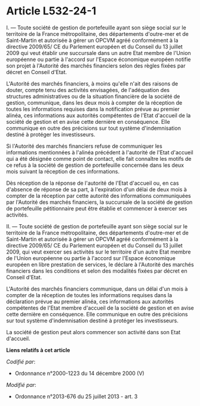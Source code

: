 # Article L532-24-1

I. ― Toute société de gestion de portefeuille ayant son siège social sur le territoire de la France métropolitaine, des
départements d'outre-mer et de Saint-Martin et autorisée à gérer un      OPCVM agréé conformément à la directive 2009/65/ CE
du Parlement européen et du Conseil du 13 juillet 2009 qui veut établir une succursale dans un autre Etat membre de l'Union
européenne ou partie à l'accord sur l'Espace économique européen notifie son projet à l'Autorité des marchés financiers selon
des règles fixées par décret en Conseil d'Etat. 

L'Autorité des marchés financiers, à moins qu'elle n'ait des raisons de douter, compte tenu des activités envisagées, de
l'adéquation des structures administratives ou de la situation financière de la société de gestion, communique, dans les deux
mois à compter de la réception de toutes les informations requises dans la notification prévue au premier alinéa, ces
informations aux autorités compétentes de l'Etat d'accueil de la société de gestion et en avise cette dernière en
conséquence. Elle communique en outre des précisions sur tout système d'indemnisation destiné à protéger les investisseurs. 

Si l'Autorité des marchés financiers refuse de communiquer les informations mentionnées à l'alinéa précédent à l'autorité de
l'Etat d'accueil qui a été désignée comme point de contact, elle fait connaître les motifs de ce refus à la société de
gestion de portefeuille concernée dans les deux mois suivant la réception de ces informations. 

Dès réception de la réponse de l'autorité de l'Etat d'accueil ou, en cas d'absence de réponse de sa part, à l'expiration d'un
délai de deux mois à compter de la réception par cette autorité des informations communiquées par l'Autorité des marchés
financiers, la succursale de la société de gestion de portefeuille pétitionnaire peut être établie et commencer à exercer ses
activités. 

II. ― Toute société de gestion de portefeuille ayant son siège social sur le territoire de la France métropolitaine, des
départements d'outre-mer et de Saint-Martin et autorisée à gérer un      OPCVM agréé conformément à la directive 2009/65/ CE
du Parlement européen et du Conseil du 13 juillet 2009, qui veut exercer ses activités sur le territoire d'un autre Etat
membre de l'Union européenne ou partie à l'accord sur l'Espace économique européen en libre prestation de services, le
déclare à l'Autorité des marchés financiers dans les conditions et selon des modalités fixées par décret en Conseil d'Etat. 

L'Autorité des marchés financiers communique, dans un délai d'un mois à compter de la réception de toutes les informations
requises dans la déclaration prévue au premier alinéa, ces informations aux autorités compétentes de l'Etat membre d'accueil
de la société de gestion et en avise cette dernière en conséquence. Elle communique en outre des précisions sur tout système
d'indemnisation destiné à protéger les investisseurs. 

La société de gestion peut alors commencer son activité dans son Etat d'accueil.

**Liens relatifs à cet article**

_Codifié par_:

  - Ordonnance n°2000-1223 du 14 décembre 2000 (V)

_Modifié par_:

  - Ordonnance n°2013-676 du 25 juillet 2013 - art. 3
